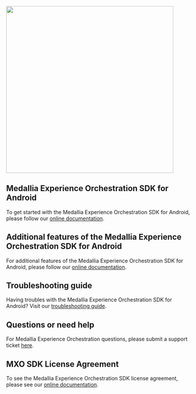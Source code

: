 <img src="https://user-images.githubusercontent.com/75626649/203578506-ade030aa-22d1-406d-9e66-16747259fb1c.png" width="450">

## Medallia Experience Orchestration SDK for Android
To get started with the Medallia Experience Orchestration SDK for Android, please follow our [online documentation](https://docs.medallia.com/en/?resourceId=mxo-android-sdk).

## Additional features of the Medallia Experience Orchestration SDK for Android
For additional features of the Medallia Experience Orchestration SDK for Android, please follow our [online documentation](https://docs.medallia.com/en/?resourceId=mxo-android-sdk-features).

## Troubleshooting guide
Having troubles with the Medallia Experience Orchestration SDK for Android? Visit our [troubleshooting guide](https://docs.medallia.com/en/?resourceId=mxo-android-sdk-troubleshooting).

## Questions or need help
For Medallia Experience Orchestration questions, please submit a support ticket [here](https://help.medallia.com).

## MXO SDK License Agreement
To see the Medallia Experience Orchestration SDK license agreement, please see our [online documentation](https://docs.medallia.com/en/?resourceId=mxo-sdk-license).
